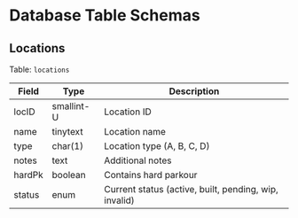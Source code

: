 # Database Table Schemas

## Locations
Table: `locations`

Field | Type | Description
--- | --- | ---
locID | smallint-U | Location ID
name | tinytext | Location name
type | char(1) | Location type (A, B, C, D)
notes | text | Additional notes
hardPk | boolean | Contains hard parkour
status | enum | Current status (active, built, pending, wip, invalid)